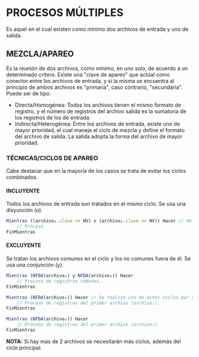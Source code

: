 # PROCESOS MÚLTIPLES
Es aquel en el cual existen como mínimo dos archivos de entrada y uno de salida.
## MEZCLA/APAREO
Es la reunión de dos archivos, como mínimo, en uno solo, de acuerdo a un determinado critero. Existe una "clave de apareo" que actúal como conector entre los archivos de entrada, y si la misma se encuentra al principio de ambos archivos es "primaria", caso contrario, "secundaria".
Puede ser de tipo:
- Directa/Homogénea: Todos los archivos tienen el mismo formato de registro, y el número de registros del archivo salida es la sumatoria de los registros de los de entrada.
- Indirecta/Heterogénea: Entre los archivos de entrada, existe uno de mayor prioridad, el cual maneja el ciclo de mezcla y define el formato del archivo de salida. La salida adopta la forma del archivo de mayor prioridad.
### TÉCNICAS/CICLOS DE APAREO
Cabe destacar que en la mayoría de los casos se trata de evitar los ciclos combinados.
#### INCLUYENTE
Todos los archivos de entrada son tratados en el mismo ciclo. Se usa una disyunción (o).
```js
Mientras ((archivo₁.clave <> HV) o (archivo₂.clave <> HV)) Hacer // HV (High Value) hace referencia a un valor extremadamente alto.
    // Proceso
FinMientras
```
#### EXCLUYENTE
Se tratan los archivos comunes en el ciclo y los no comunes fuera de él. Se usa una conjunción (y).
```js
Mientras (NFDA(archivo₁) y NFDA(archivo₂)) Hacer  
    // Proceso de registros comunes.
FinMientras

Mientras (NFDA(archivo₁)) Hacer // Se realiza uno de estos ciclos por cada fichero interviniente (En este ejemplo se hace 2 veces porque solamente hay dos archivos).
    // Proceso de registros del primer archivo (archivo₁).        
FinMientras

Mientras (NFDA(archivo₂)) Hacer 
    // Proceso de registros del primer archivo (archivo₂).
FinMientras
```
**NOTA:** Si hay más de 2 archivos se necesitarán más ciclos, además del ciclo principal.
